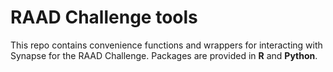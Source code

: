# RAAD Challenge tools

This repo contains convenience functions and wrappers for interacting with Synapse for the RAAD Challenge. Packages are provided in **R** and **Python**.